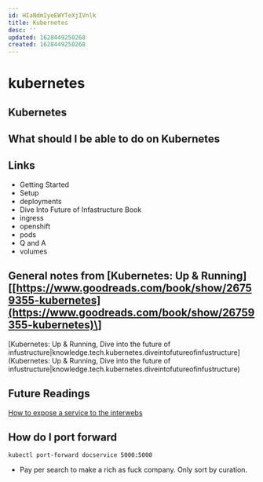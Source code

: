 ```yaml
---
id: HIaNdmIyeEWYTeXjIVnlk
title: Kubernetes
desc: ''
updated: 1628449250268
created: 1628449250268
---
```

# kubernetes
Kubernetes
----------

What should I be able to do on Kubernetes
-----------------------------------------

Links
-----

*   Getting Started
*   Setup
*   deployments
*   Dive Into Future of Infastructure Book
*   ingress
*   openshift
*   pods
*   Q and A
*   volumes

General notes from \[Kubernetes: Up & Running\]\[[https://www.goodreads.com/book/show/26759355-kubernetes](https://www.goodreads.com/book/show/26759355-kubernetes)\]
---------------------------------------------------------------------------------------------------------------------------------------------------------------------

\[Kubernetes: Up & Running, Dive into the future of infustructure|knowledge.tech.kubernetes.diveintofutureofinfustructure\](Kubernetes: Up & Running, Dive into the future of infustructure|knowledge.tech.kubernetes.diveintofutureofinfustructure)

Future Readings
---------------

[How to expose a service to the interwebs](https://kubernetes.io/docs/tutorials/stateless-application/expose-external-ip-address/)

How do I port forward
---------------------

    kubectl port-forward docservice 5000:5000
    

*   Pay per search to make a rich as fuck company. Only sort by curation.
